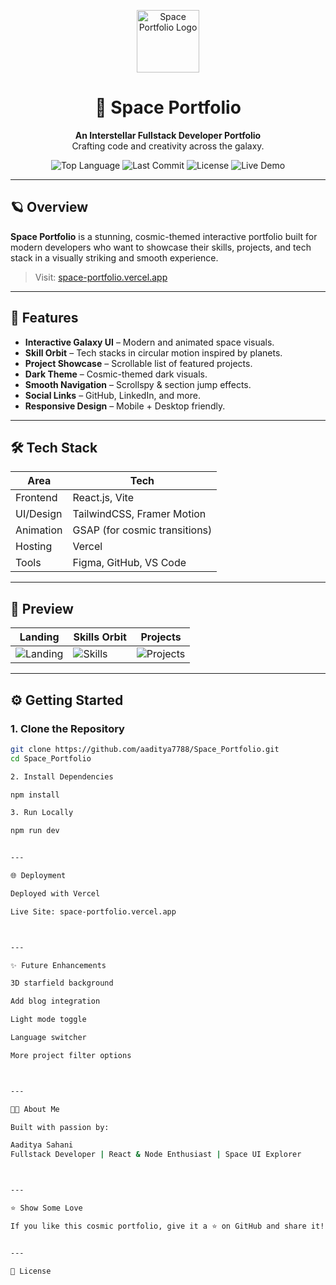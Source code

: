 
<p align="center">
  <img src="https://raw.githubusercontent.com/aaditya7788/Space_Portfolio/main/assets/logo.png" alt="Space Portfolio Logo" width="100" height="100" />
</p>

<h1 align="center">🚀 Space Portfolio</h1>

<p align="center">
  <strong>An Interstellar Fullstack Developer Portfolio</strong><br/>
  Crafting code and creativity across the galaxy.
</p>

<p align="center">
  <img alt="Top Language" src="https://img.shields.io/github/languages/top/aaditya7788/Space_Portfolio?color=purple">
  <img alt="Last Commit" src="https://img.shields.io/github/last-commit/aaditya7788/Space_Portfolio?color=green">
  <img alt="License" src="https://img.shields.io/github/license/aaditya7788/Space_Portfolio?color=blue">
  <img alt="Live Demo" src="https://img.shields.io/badge/Live-Demo-brightgreen">
</p>

---

## 🪐 Overview

**Space Portfolio** is a stunning, cosmic-themed interactive portfolio built for modern developers who want to showcase their skills, projects, and tech stack in a visually striking and smooth experience.

> Visit: [space-portfolio.vercel.app](https://space-portfolio-git-main-aadityas-projects-a8de4b44.vercel.app)

---

## 🌌 Features

- **Interactive Galaxy UI** – Modern and animated space visuals.
- **Skill Orbit** – Tech stacks in circular motion inspired by planets.
- **Project Showcase** – Scrollable list of featured projects.
- **Dark Theme** – Cosmic-themed dark visuals.
- **Smooth Navigation** – Scrollspy & section jump effects.
- **Social Links** – GitHub, LinkedIn, and more.
- **Responsive Design** – Mobile + Desktop friendly.

---

## 🛠️ Tech Stack

| Area        | Tech                          |
|-------------|-------------------------------|
| Frontend    | React.js, Vite                |
| UI/Design   | TailwindCSS, Framer Motion    |
| Animation   | GSAP (for cosmic transitions) |
| Hosting     | Vercel                        |
| Tools       | Figma, GitHub, VS Code        |

---

## 🚀 Preview

| Landing | Skills Orbit | Projects |
|--------|---------------|----------|
| ![Landing](https://raw.githubusercontent.com/aaditya7788/Space_Portfolio/main/screenshots/landing.jpg) | ![Skills](https://raw.githubusercontent.com/aaditya7788/Space_Portfolio/main/screenshots/skills.jpg) | ![Projects](https://raw.githubusercontent.com/aaditya7788/Space_Portfolio/main/screenshots/projects.jpg) |

---

## ⚙️ Getting Started

### 1. Clone the Repository

```bash
git clone https://github.com/aaditya7788/Space_Portfolio.git
cd Space_Portfolio

2. Install Dependencies

npm install

3. Run Locally

npm run dev


---

🌐 Deployment

Deployed with Vercel

Live Site: space-portfolio.vercel.app



---

✨ Future Enhancements

3D starfield background

Add blog integration

Light mode toggle

Language switcher

More project filter options



---

👨‍🚀 About Me

Built with passion by:

Aaditya Sahani
Fullstack Developer | React & Node Enthusiast | Space UI Explorer



---

⭐ Show Some Love

If you like this cosmic portfolio, give it a ⭐ on GitHub and share it!


---

📄 License

